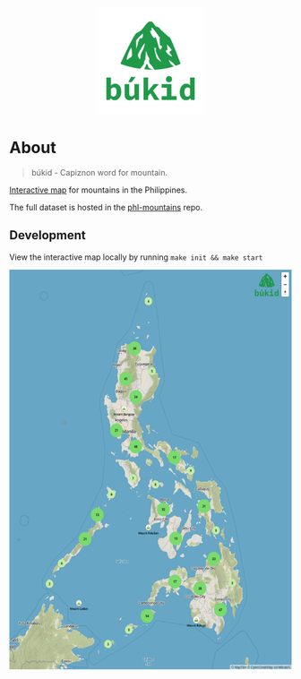 <div align="center">
  <br/>
  <a href="https://github.com/j4ckofalltrades/bukid">
    <img src="assets/logo.png" alt="Logo">
  </a>
</div>

# About

> búkid - Capiznon word for mountain.

[Interactive map](https://bukid.vercel.app) for mountains in the Philippines.

The full dataset is hosted in the [phl-mountains](https://github.com/j4ckofalltrades/bukid) repo.

## Development

View the interactive map locally by running `make init && make start`

<img src="assets/map.png" alt="Interactive Map" height="714px" width="542px">

